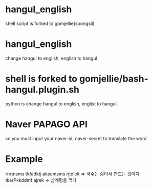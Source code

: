 # hangul_english
shell script is forked to gomjellie(soongsil)

# hangul_english
change hangul to english, english to hangul

# shell is forked to gomjellie/bash-hangul.plugin.sh
python is change hangul to english, englist to hangul

# Naver PAPAGO API
so you must input your naver-id, naver-secret to translate the word

# Example
rnrtnsms tkfadktj aksemsms rjtdlek => 국수는 삶아서 만드는 것이다
tkarPxkddmf ajrek => 삼계탕을 먹다
